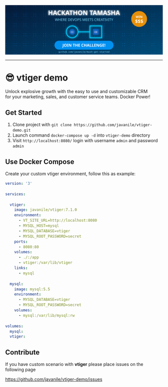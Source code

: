<div align="center">


<a href="https://www.javanile.org/hackathon/">
<img src="https://raw.githubusercontent.com/javanile/hackathon/refs/heads/main/assets/images/devops-hackathon-banner.svg" />
</a>


</div>

---

# 😎 vtiger demo

Unlock explosive growth with the easy to use and customizable CRM  
for your marketing, sales, and customer service teams. Docker Power!

## Get Started

1. Clone project with `git clone https://github.com/javanile/vtiger-demo.git`
2. Launch command `docker-compose up -d` into `vtiger-demo` directory
3. Visit `http://localhost:8080/` login with username `admin` and password `admin` 

## Use Docker Compose

Create your custom vtiger environment, follow this as example:

```yaml
version: '3'

services:

  vtiger:
    image: javanile/vtiger:7.1.0
    environment:
      - VT_SITE_URL=http://localhost:8080
      - MYSQL_HOST=mysql
      - MYSQL_DATABASE=vtiger
      - MYSQL_ROOT_PASSWORD=secret
    ports:
      - 8080:80
    volumes:
      - ./:/app
      - vtiger:/var/lib/vtiger
    links:
      - mysql

  mysql:
    image: mysql:5.5
    environment:
      - MYSQL_DATABASE=vtiger
      - MYSQL_ROOT_PASSWORD=secret
    volumes:
      - mysql:/var/lib/mysql:rw

volumes:
  mysql:
  vtiger:
```

## Contribute

If you have custom scenario with **vtiger** please place issues on the following page

https://github.com/javanile/vtiger-demo/issues
